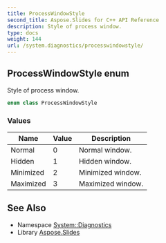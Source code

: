 ```yaml
---
title: ProcessWindowStyle
second_title: Aspose.Slides for C++ API Reference
description: Style of process window.
type: docs
weight: 144
url: /system.diagnostics/processwindowstyle/
---
```

## ProcessWindowStyle enum


Style of process window.

```cpp
enum class ProcessWindowStyle
```

### Values

| Name | Value | Description |
| --- | --- | --- |
| Normal | 0 | Normal window. |
| Hidden | 1 | Hidden window. |
| Minimized | 2 | Minimized window. |
| Maximized | 3 | Maximized window. |

## See Also

* Namespace [System::Diagnostics](../)
* Library [Aspose.Slides](../../)